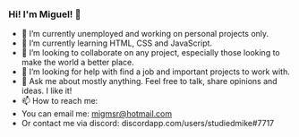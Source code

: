### Hi! I'm Miguel! 👋

- 🔭 I’m currently unemployed and working on personal projects only.
- 🌱 I’m currently learning HTML, CSS and JavaScript.
- 👯 I’m looking to collaborate on any project, especially those looking to make the world a better place.
- 🤔 I’m looking for help with find a job and important projects to work with.
- 💬 Ask me about mostly anything. Feel free to talk, share opinions and ideas. I like it!
- 📫 How to reach me:
- You can email me: migmsr@hotmail.com
- Or contact me via discord: discordapp.com/users/studiedmike#7717
